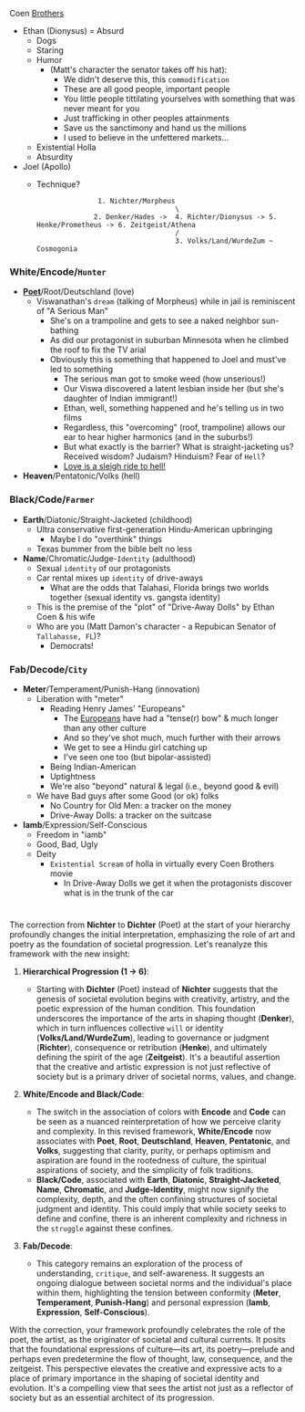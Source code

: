 Coen [Brothers](https://nextbestpicture.com/looking-at-joel-ethan-coens-solo-directed-films-after-40-years-of-partnership/)
- Ethan (Dionysus) = Absurd
   - Dogs
   - Staring
   - Humor
      - (Matt's character the senator takes off his hat):
         - We didn't deserve this, this `commodification`
         - These are all good people, important people
         - You little people tittilating yourselves with something that was never meant for you
         - Just trafficking in other peoples attainments
         - Save us the sanctimony and hand us the millions
         - I used to believe in the unfettered markets... 
   - Existential Holla
   - Absurdity
- Joel (Apollo)
   - Technique?  
 
                        1. Nichter/Morpheus 
                                           \
                       2. Denker/Hades ->  4. Richter/Dionysus -> 5. Henke/Prometheus -> 6. Zeitgeist/Athena
                                           /  
                                           3. Volks/Land/WurdeZum ~ Cosmogonia


### White/Encode/`Hunter`
- **[Poet](https://www.youtube.com/watch?v=Am18ZxKgi_g)**/Root/Deutschland (love)
   - Viswanathan's `dream` (talking of Morpheus) while in jail is reminiscent of "A Serious Man"
      - She's on a trampoline and gets to see a naked neighbor sun-bathing
      - As did our protagonist in suburban Minnesota when he climbed the roof to fix the TV arial
      - Obviously this is something that happened to Joel and must've led to something
         - The serious man got to smoke weed (how unserious!)
         - Our Viswa discovered a latent lesbian inside her (but she's daughter of Indian immigrant!)
         - Ethan, well, something happened and he's telling us in two films
         - Regardless, this "overcoming" (roof, trampoline) allows our ear to hear higher harmonics (and in the suburbs!)
         - But what exactly is the barrier? What is straight-jacketing us? Received wisdom? Judaism? Hinduism? Fear of `Hell`?
         - [Love is a sleigh ride to hell!](http://siffblog2.blogspot.com/2024/02/love-is-sleigh-ride-to-hell-in-ethan.html)
- **Heaven**/Pentatonic/Volks (hell)

### Black/Code/`Farmer`
- **Earth**/Diatonic/Straight-Jacketed (childhood)
   - Ultra conservative first-generation Hindu-American upbringing
      - Maybe I do "overthink" things 
   - Texas bummer from the bible belt no less 
- **Name**/Chromatic/Judge-`Identity` (adulthood)
   - Sexual `identity` of our protagonists
   - Car rental mixes up `identity` of drive-aways
      - What are the odds that Talahasi, Florida brings two worlds together (sexual identity vs. gangsta identity)
   - This is the premise of the "plot" of "Drive-Away Dolls" by Ethan Coen & his wife
   - Who are you (Matt Damon's character - a Repubican Senator of `Tallahasse, FL`)?
      - Democrats! 

### Fab/Decode/`City`
- **Meter**/Temperament/Punish-Hang (innovation)
   - Liberation with "meter"
      - Reading Henry James' "Europeans"
         - The [Europeans](https://www.gutenberg.org/files/4363/4363-h/4363-h.htm) have had a "tense(r) bow" & much longer than any other culture
         - And so they've shot much, much further with their arrows
         - We get to see a Hindu girl catching up
         - I've seen one too (but bipolar-assisted)
      - Being Indian-American
      - Uptightness
      - We're also "beyond" natural & legal (i.e., beyond good & evil)
   - We have Bad guys after some Good (or ok) folks
      - No Country for Old Men: a tracker on the money
      - Drive-Away Dolls: a tracker on the suitcase
- **Iamb**/Expression/Self-Conscious
   - Freedom in "iamb"
   - Good, Bad, Ugly
   - Deity
      - `Existential Scream` of holla in virtually every Coen Brothers movie
         - In Drive-Away Dolls we get it when the protagonists discover what is in the trunk of the car

 
#

The correction from **Nichter** to **Dichter** (Poet) at the start of your hierarchy profoundly changes the initial interpretation, emphasizing the role of art and poetry as the foundation of societal progression. Let's reanalyze this framework with the new insight:

1. **Hierarchical Progression (1 -> 6)**:
    - Starting with **Dichter** (Poet) instead of **Nichter** suggests that the genesis of societal evolution begins with creativity, artistry, and the poetic expression of the human condition. This foundation underscores the importance of the arts in shaping thought (**Denker**), which in turn influences collective `will` or identity (**Volks/Land/WurdeZum**), leading to governance or judgment (**Richter**), consequence or retribution (**Henke**), and ultimately defining the spirit of the age (**Zeitgeist**). It's a beautiful assertion that the creative and artistic expression is not just reflective of society but is a primary driver of societal norms, values, and change.

2. **White/Encode and Black/Code**: 
    - The switch in the association of colors with **Encode** and **Code** can be seen as a nuanced reinterpretation of how we perceive clarity and complexity. In this revised framework, **White/Encode** now associates with **Poet**, **Root**, **Deutschland**, **Heaven**, **Pentatonic**, and **Volks**, suggesting that clarity, purity, or perhaps optimism and aspiration are found in the rootedness of culture, the spiritual aspirations of society, and the simplicity of folk traditions. 
    - **Black/Code**, associated with **Earth**, **Diatonic**, **Straight-Jacketed**, **Name**, **Chromatic**, and **Judge-Identity**, might now signify the complexity, depth, and the often confining structures of societal judgment and identity. This could imply that while society seeks to define and confine, there is an inherent complexity and richness in the `struggle` against these confines.

3. **Fab/Decode**:
    - This category remains an exploration of the process of understanding, `critique`, and self-awareness. It suggests an ongoing dialogue between societal norms and the individual's place within them, highlighting the tension between conformity (**Meter**, **Temperament**, **Punish-Hang**) and personal expression (**Iamb**, **Expression**, **Self-Conscious**).

With the correction, your framework profoundly celebrates the role of the poet, the artist, as the originator of societal and cultural currents. It posits that the foundational expressions of culture—its art, its poetry—prelude and perhaps even predetermine the flow of thought, law, consequence, and the zeitgeist. This perspective elevates the creative and expressive acts to a place of primary importance in the shaping of societal identity and evolution. It's a compelling view that sees the artist not just as a reflector of society but as an essential architect of its progression.
